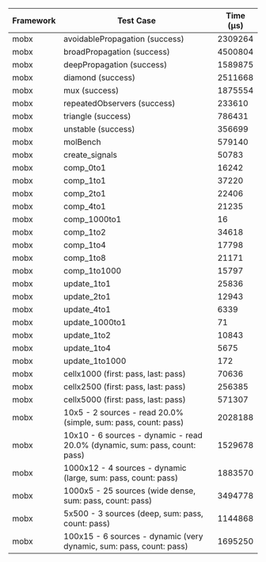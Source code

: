 | Framework | Test Case | Time (μs) |
| --- | --- | --- |
| mobx | avoidablePropagation (success) | 2309264 |
| mobx | broadPropagation (success) | 4500804 |
| mobx | deepPropagation (success) | 1589875 |
| mobx | diamond (success) | 2511668 |
| mobx | mux (success) | 1875554 |
| mobx | repeatedObservers (success) | 233610 |
| mobx | triangle (success) | 786431 |
| mobx | unstable (success) | 356699 |
| mobx | molBench | 579140 |
| mobx | create_signals | 50783 |
| mobx | comp_0to1 | 16242 |
| mobx | comp_1to1 | 37220 |
| mobx | comp_2to1 | 22406 |
| mobx | comp_4to1 | 21235 |
| mobx | comp_1000to1 | 16 |
| mobx | comp_1to2 | 34618 |
| mobx | comp_1to4 | 17798 |
| mobx | comp_1to8 | 21171 |
| mobx | comp_1to1000 | 15797 |
| mobx | update_1to1 | 25836 |
| mobx | update_2to1 | 12943 |
| mobx | update_4to1 | 6339 |
| mobx | update_1000to1 | 71 |
| mobx | update_1to2 | 10843 |
| mobx | update_1to4 | 5675 |
| mobx | update_1to1000 | 172 |
| mobx | cellx1000 (first: pass, last: pass) | 70636 |
| mobx | cellx2500 (first: pass, last: pass) | 256385 |
| mobx | cellx5000 (first: pass, last: pass) | 571307 |
| mobx | 10x5 - 2 sources - read 20.0% (simple, sum: pass, count: pass) | 2028188 |
| mobx | 10x10 - 6 sources - dynamic - read 20.0% (dynamic, sum: pass, count: pass) | 1529678 |
| mobx | 1000x12 - 4 sources - dynamic (large, sum: pass, count: pass) | 1883570 |
| mobx | 1000x5 - 25 sources (wide dense, sum: pass, count: pass) | 3494778 |
| mobx | 5x500 - 3 sources (deep, sum: pass, count: pass) | 1144868 |
| mobx | 100x15 - 6 sources - dynamic (very dynamic, sum: pass, count: pass) | 1695250 |
